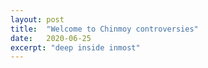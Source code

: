 ```yaml
---
layout: post
title:  "Welcome to Chinmoy controversies"
date:   2020-06-25
excerpt: "deep inside inmost"
---
```

